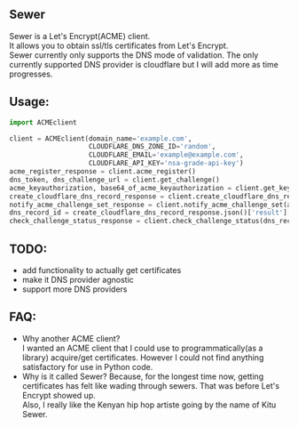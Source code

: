 ## Sewer          

Sewer is a Let's Encrypt(ACME) client.         
It allows you to obtain ssl/tls certificates from Let's Encrypt.       
Sewer currently only supports the DNS mode of validation. The only currently supported DNS provider is cloudflare but I will add more as time progresses.      


## Usage:

```python
import ACMEclient

client = ACMEclient(domain_name='example.com',
                    CLOUDFLARE_DNS_ZONE_ID='random',
                    CLOUDFLARE_EMAIL='example@example.com',
                    CLOUDFLARE_API_KEY='nsa-grade-api-key')
acme_register_response = client.acme_register()
dns_token, dns_challenge_url = client.get_challenge()
acme_keyauthorization, base64_of_acme_keyauthorization = client.get_keyauthorization(dns_token)
create_cloudflare_dns_record_response = client.create_cloudflare_dns_record(self, base64_of_acme_keyauthorization)
notify_acme_challenge_set_response = client.notify_acme_challenge_set(acme_keyauthorization, dns_challenge_url)
dns_record_id = create_cloudflare_dns_record_response.json()['result']['id']
check_challenge_status_response = client.check_challenge_status(dns_record_id, dns_challenge_url)
```

## TODO:
- add functionality to actually get certificates
- make it DNS provider agnostic
- support more DNS providers



## FAQ:
- Why another ACME client?          
  I wanted an ACME client that I could use to programmatically(as a library) acquire/get certificates. However I could not 
  find anything satisfactory for use in Python code.
- Why is it called Sewer?
  Because, for the longest time now, getting certificates has felt like wading through sewers. That was before Let's Encrypt showed up.                     
  Also, I really like the Kenyan hip hop artiste going by the name of Kitu Sewer.

